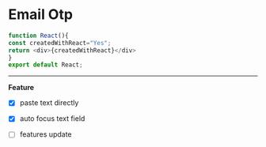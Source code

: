 # Email Otp

```js
function React(){
const createdWithReact="Yes";
return <div>{createdWithReact}</div>
}
export default React;
```
---
**Feature**
- [x] paste text directly  
- [x] auto focus text field
- [ ] features update 


